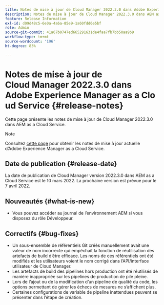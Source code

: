 ```yaml
---
title: Notes de mise à jour de Cloud Manager 2022.3.0 dans Adobe Experience Manager as a Cloud Service
description: Notes de mise à jour de Cloud Manager 2022.3.0 dans AEM as a Cloud Service.
feature: Release Information
exl-id: d09d48c5-6e0a-4a6a-85e9-1a60fdd6e5bf
role: Admin
source-git-commit: 41a67b0747ed665291631de4faa7fb7bb50aa9b9
workflow-type: tm+mt
source-wordcount: '196'
ht-degree: 83%

---
```


# Notes de mise à jour de Cloud Manager 2022.3.0 dans Adobe Experience Manager as a Cloud Service {#release-notes}

Cette page présente les notes de mise à jour de Cloud Manager 2022.3.0 dans AEM as a Cloud Service.

>[!NOTE]
>
>Consultez [cette page](/help/release-notes/release-notes-cloud/release-notes-current.md) pour obtenir les notes de mise à jour actuelle d’Adobe Experience Manager as a Cloud Service.

## Date de publication {#release-date}

La date de publication de Cloud Manager version 2022.3.0 dans AEM as a Cloud Service est le 10 mars 2022. La prochaine version est prévue pour le 7 avril 2022.

## Nouveautés {#what-is-new}

* Vous pouvez accéder au journal de l’environnement AEM si vous disposez du rôle Développeur.

## Correctifs {#bug-fixes}

* Un sous-ensemble de référentiels Git créés manuellement avait une valeur de nom incorrecte qui empêchait la fonction de réutilisation des artefacts de build d’être efficace. Les noms de ces référentiels ont été modifiés et les utilisateurs voient le nom corrigé dans l’API/interface utilisateur de Cloud Manager.
* Les artefacts de build des pipelines hors production ont été réutilisés de manière inappropriée sur les pipelines de production de pile pleine.
* Lors de l’ajout ou de la modification d’un pipeline de qualité du code, les options permettant de gérer les échecs de mesures ne s’affichent plus.
* Certaines configurations de variable de pipeline inattendues peuvent se présenter dans l’étape de création.
